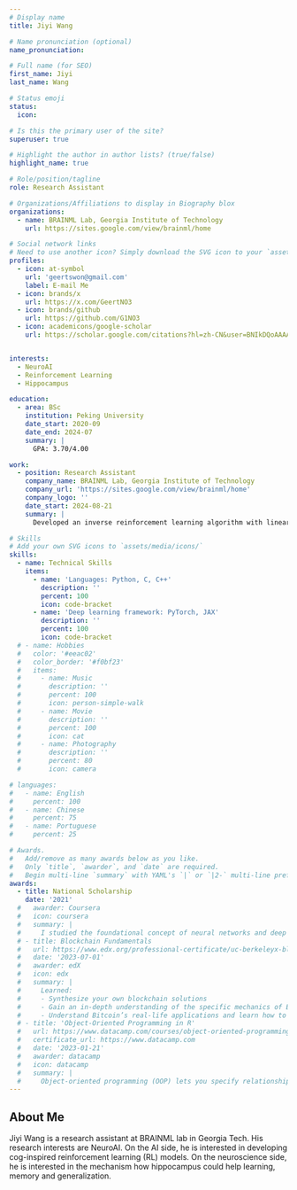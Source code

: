 ```yaml
---
# Display name
title: Jiyi Wang

# Name pronunciation (optional)
name_pronunciation: 

# Full name (for SEO)
first_name: Jiyi
last_name: Wang

# Status emoji
status:
  icon: 

# Is this the primary user of the site?
superuser: true

# Highlight the author in author lists? (true/false)
highlight_name: true

# Role/position/tagline
role: Research Assistant

# Organizations/Affiliations to display in Biography blox
organizations: 
  - name: BRAINML Lab, Georgia Institute of Technology
    url: https://sites.google.com/view/brainml/home

# Social network links
# Need to use another icon? Simply download the SVG icon to your `assets/media/icons/` folder.
profiles:
  - icon: at-symbol
    url: 'geertswon@gmail.com'
    label: E-mail Me
  - icon: brands/x
    url: https://x.com/GeertNO3
  - icon: brands/github
    url: https://github.com/G1NO3
  - icon: academicons/google-scholar
    url: https://scholar.google.com/citations?hl=zh-CN&user=BNIkDQoAAAAJ


interests:
  - NeuroAI
  - Reinforcement Learning
  - Hippocampus

education:
  - area: BSc
    institution: Peking University
    date_start: 2020-09
    date_end: 2024-07
    summary: |
      GPA: 3.70/4.00

work:
  - position: Research Assistant
    company_name: BRAINML Lab, Georgia Institute of Technology
    company_url: 'https://sites.google.com/view/brainml/home'
    company_logo: ''
    date_start: 2024-08-21
    summary: |
      Developed an inverse reinforcement learning algorithm with linear decomposition of the environment to find out the skill sets that act as the basis functions of animal behaviors. Used the trajectory data and recover the reward function efficiently and locate a series of skill sets. 

# Skills
# Add your own SVG icons to `assets/media/icons/`
skills:
  - name: Technical Skills
    items:
      - name: 'Languages: Python, C, C++'
        description: ''
        percent: 100
        icon: code-bracket
      - name: 'Deep learning framework: PyTorch, JAX'
        description: ''
        percent: 100
        icon: code-bracket
  # - name: Hobbies
  #   color: '#eeac02'
  #   color_border: '#f0bf23'
  #   items:
  #     - name: Music
  #       description: ''
  #       percent: 100
  #       icon: person-simple-walk
  #     - name: Movie
  #       description: ''
  #       percent: 100
  #       icon: cat
  #     - name: Photography
  #       description: ''
  #       percent: 80
  #       icon: camera

# languages:
#   - name: English
#     percent: 100
#   - name: Chinese
#     percent: 75
#   - name: Portuguese
#     percent: 25

# Awards.
#   Add/remove as many awards below as you like.
#   Only `title`, `awarder`, and `date` are required.
#   Begin multi-line `summary` with YAML's `|` or `|2-` multi-line prefix and indent 2 spaces below.
awards:
  - title: National Scholarship
    date: '2021'
  #   awarder: Coursera
  #   icon: coursera
  #   summary: |
  #     I studied the foundational concept of neural networks and deep learning. By the end, I was familiar with the significant technological trends driving the rise of deep learning; build, train, and apply fully connected deep neural networks; implement efficient (vectorized) neural networks; identify key parameters in a neural network’s architecture; and apply deep learning to your own applications.
  # - title: Blockchain Fundamentals
  #   url: https://www.edx.org/professional-certificate/uc-berkeleyx-blockchain-fundamentals
  #   date: '2023-07-01'
  #   awarder: edX
  #   icon: edx
  #   summary: |
  #     Learned:
  #     - Synthesize your own blockchain solutions
  #     - Gain an in-depth understanding of the specific mechanics of Bitcoin
  #     - Understand Bitcoin’s real-life applications and learn how to attack and destroy Bitcoin, Ethereum, smart contracts and Dapps, and alternatives to Bitcoin’s Proof-of-Work consensus algorithm
  # - title: 'Object-Oriented Programming in R'
  #   url: https://www.datacamp.com/courses/object-oriented-programming-with-s3-and-r6-in-r
  #   certificate_url: https://www.datacamp.com
  #   date: '2023-01-21'
  #   awarder: datacamp
  #   icon: datacamp
  #   summary: |
  #     Object-oriented programming (OOP) lets you specify relationships between functions and the objects that they can act on, helping you manage complexity in your code. This is an intermediate level course, providing an introduction to OOP, using the S3 and R6 systems. S3 is a great day-to-day R programming tool that simplifies some of the functions that you write. R6 is especially useful for industry-specific analyses, working with web APIs, and building GUIs.
---
```


## About Me

Jiyi Wang is a research assistant at BRAINML lab in Georgia Tech. His research interests are NeuroAI. On the AI side, he is interested in developing cog-inspired reinforcement learning (RL) models. On the neuroscience side, he is interested in the mechanism how hippocampus could help learning, memory and generalization. 